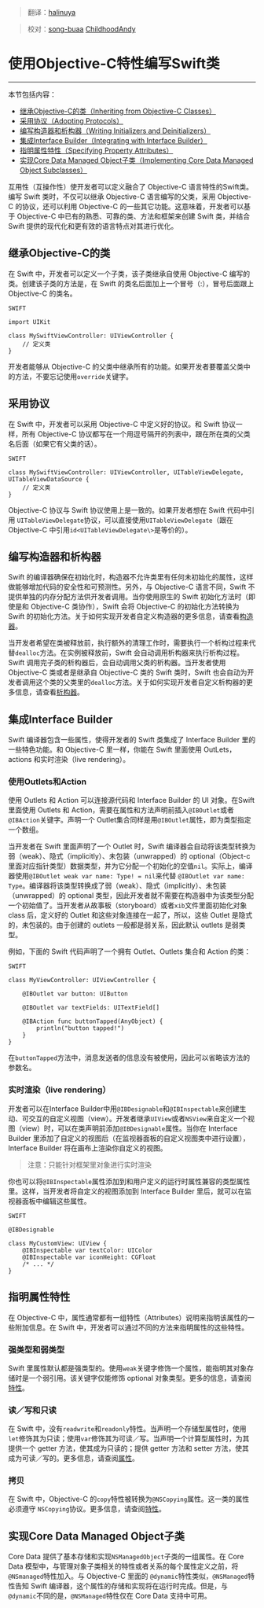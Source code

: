 > 翻译：[halinuya](https://github.com/halinuya)

> 校对：[song-buaa](https://github.com/song-buaa) [ChildhoodAndy](https://github.com/dabing1022)


# 使用Objective-C特性编写Swift类
--------------------------------

本节包括内容：

-  [继承Objective-C的类（Inheriting from Objective-C Classes）](#inheriting_from_objective-c_classes)
-  [采用协议（Adopting Protocols）](#adopting_protocols)
-  [编写构造器和析构器（Writing Initializers and Deinitializers）](#writing_initializers_and_deinitializers)
-  [集成Interface Builder（Integrating with Interface Builder）](#integrating_with_interface_builder)
-  [指明属性特性（Specifying Property Attributes）](#specifying_property_attributes)
-  [实现Core Data Managed Object子类（Implementing Core Data Managed Object Subclasses）](#implementing_core_data_managed_object_subclasses)

互用性（互操作性）使开发者可以定义融合了 Objective-C 语言特性的Swift类。编写 Swift 类时，不仅可以继承 Objective-C 语言编写的父类，采用 Objective-C 的协议，还可以利用 Objective-C 的一些其它功能。这意味着，开发者可以基于 Objective-C 中已有的熟悉、可靠的类、方法和框架来创建 Swift 类，并结合 Swift 提供的现代化和更有效的语言特点对其进行优化。

<a name="inheriting_from_objective-c_classes"></a>
## 继承Objective-C的类

在 Swift 中，开发者可以定义一个子类，该子类继承自使用 Objective-C 编写的类。创建该子类的方法是，在 Swift 的类名后面加上一个冒号（:），冒号后面跟上 Objective-C 的类名。

    SWIFT
    
    import UIKit

    class MySwiftViewController: UIViewController {
        // 定义类
    }



开发者能够从 Objective-C 的父类中继承所有的功能。如果开发者要覆盖父类中的方法，不要忘记使用`override`关键字。

<a name="adopting_protocols"></a>
## 采用协议

在 Swift 中，开发者可以采用 Objective-C 中定义好的协议。和 Swift 协议一样，所有 Objective-C 协议都写在一个用逗号隔开的列表中，跟在所在类的父类名后面（如果它有父类的话）。

    SWIFT
    
	class MySwiftViewController: UIViewController, UITableViewDelegate, 	UITableViewDataSource {
    	// 定义类
	}


Objective-C 协议与 Swift 协议使用上是一致的。如果开发者想在 Swift 代码中引用 `UITableViewDelegate`协议，可以直接使用`UITableViewDelegate`（跟在 Objective-C 中引用`id<UITableViewDelegate\>`是等价的）。

<a name="writing_initializers_and_deinitializers"></a>
## 编写构造器和析构器

Swift 的编译器确保在初始化时，构造器不允许类里有任何未初始化的属性，这样做能够增加代码的安全性和可预测性。另外，与 Objective-C 语言不同，Swift 不提供单独的内存分配方法供开发者调用。当你使用原生的 Swift 初始化方法时（即使是和 Objective-C 类协作），Swift 会将 Objective-C 的初始化方法转换为 Swift 的初始化方法。关于如何实现开发者自定义构造器的更多信息，请查看[构造器](https://developer.apple.com/library/prerelease/ios/documentation/Swift/Conceptual/Swift_Programming_Language/Initialization.html#//apple_ref/doc/uid/TP40014097-CH18)。

当开发者希望在类被释放前，执行额外的清理工作时，需要执行一个析构过程来代替`dealloc`方法。在实例被释放前，Swift 会自动调用析构器来执行析构过程。Swift 调用完子类的析构器后，会自动调用父类的析构器。当开发者使用 Objective-C 类或者是继承自 Objective-C 类的 Swift 类时，Swift 也会自动为开发者调用这个类的父类里的`dealloc`方法。关于如何实现开发者自定义析构器的更多信息，请查看[析构器](https://developer.apple.com/library/prerelease/ios/documentation/Swift/Conceptual/Swift_Programming_Language/Deinitialization.html#//apple_ref/doc/uid/TP40014097-CH19)。

<a name="integrating_with_interface_builder"></a>
## 集成Interface Builder

Swift 编译器包含一些属性，使得开发者的 Swift 类集成了 Interface Builder 里的一些特色功能。和 Objective-C 里一样，你能在 Swift 里面使用 OutLets，actions 和实时渲染（live rendering）。

### 使用Outlets和Action

使用 Outlets 和 Action 可以连接源代码和 Interface Builder 的 UI 对象。在Swift里面使用 Outlets 和 Action，需要在属性和方法声明前插入`@IBOutlet`或者`@IBAction`关键字。声明一个 Outlet集合同样是用`@IBOutlet`属性，即为类型指定一个数组。

当开发者在 Swift 里面声明了一个 Outlet 时，Swift 编译器会自动将该类型转换为弱（weak）、隐式（implicitly）、未包装（unwrapped）的 optional（Object-c里面对应指针类型）数据类型，并为它分配一个初始化的空值`nil`。实际上，编译器使用`@IBOutlet weak var name: Type! = nil`来代替 `@IBOutlet var name: Type`。编译器将该类型转换成了弱（weak）、隐式（implicitly）、未包装（unwrapped）的 optional 类型，因此开发者就不需要在构造器中为该类型分配一个初始值了。当开发者从故事板（storyboard）或者`xib`文件里面初始化对象 class 后，定义好的 Outlet 和这些对象连接在一起了，所以，这些 Outlet 是隐式的，未包装的。由于创建的 outlets 一般都是弱关系，因此默认 outlets 是弱类型。

例如，下面的 Swift 代码声明了一个拥有 Outlet、Outlets 集合和 Action 的类：

	SWIFT
	
	class MyViewController: UIViewController {
	    
	    @IBOutlet var button: UIButton
    	
    	@IBOutlet var textFields: UITextField[]
    	
    	@IBAction func buttonTapped(AnyObject) {
        	println("button tapped!")
    	}
	}


在`buttonTapped`方法中，消息发送者的信息没有被使用，因此可以省略该方法的参数名。

### 实时渲染（live rendering）
开发者可以在Interface Builder中用`@IBDesignable`和`@IBInspectable`来创建生动、可交互的自定义视图（view）。开发者继承`UIView`或者`NSView`来自定义一个视图（view）时，可以在类声明前添加`@IBDesignable`属性。当你在 Interface Builder 里添加了自定义的视图后（在监视器面板的自定义视图类中进行设置），Interface Builder 将在画布上渲染你自定义的视图。


>注意：只能针对框架里对象进行实时渲染

你也可以将`@IBInspectable`属性添加到和用户定义的运行时属性兼容的类型属性里。这样，当开发者将自定义的视图添加到 Interface Builder 里后，就可以在监视器面板中编辑这些属性。

	SWIFT
	
	@IBDesignable
	
	class MyCustomView: UIView {
    	@IBInspectable var textColor: UIColor
	   	@IBInspectable var iconHeight: CGFloat
	    /* ... */
	}


<a name="specifying_property_attributes"></a>
## 指明属性特性

在 Objective-C 中，属性通常都有一组特性（Attributes）说明来指明该属性的一些附加信息。在 Swift 中，开发者可以通过不同的方法来指明属性的这些特性。

### 强类型和弱类型

Swift 里属性默认都是强类型的。使用`weak`关键字修饰一个属性，能指明其对象存储时是一个弱引用。该关键字仅能修饰 optional 对象类型。更多的信息，请查阅[特性](https://developer.apple.com/library/prerelease/ios/documentation/Swift/Conceptual/Swift_Programming_Language/ClassesAndStructures.html#//apple_ref/doc/uid/TP40014097-CH13)。

### 读／写和只读

在 Swift 中，没有`readwrite`和`readonly`特性。当声明一个存储型属性时，使用`let`修饰其为只读；使用`var`修饰其为可读／写。当声明一个计算型属性时，为其提供一个 getter 方法，使其成为只读的；提供 getter 方法和 setter 方法，使其成为可读／写的。更多信息，请查阅[属性](https://developer.apple.com/library/prerelease/ios/documentation/Swift/Conceptual/Swift_Programming_Language/ClassesAndStructures.html#//apple_ref/doc/uid/TP40014097-CH13)。

### 拷贝

在 Swift 中，Objective-C 的`copy`特性被转换为`@NSCopying`属性。这一类的属性必须遵守 `NSCopying`协议。更多信息，请查阅[特性](https://developer.apple.com/library/prerelease/ios/documentation/Swift/Conceptual/Swift_Programming_Language/ClassesAndStructures.html#//apple_ref/doc/uid/TP40014097-CH13)。 

<a name="implementing_core_data_managed_object_subclasses"></a>
## 实现Core Data Managed Object子类

Core Data 提供了基本存储和实现`NSManagedObject`子类的一组属性。在 Core Data 模型中，与管理对象子类相关的特性或者关系的每个属性定义之前，将`@NSmanaged`特性加入。与 Objective-C 里面的 `@dynamic`特性类似，`@NSManaged`特性告知 Swift 编译器，这个属性的存储和实现将在运行时完成。但是，与`@dynamic`不同的是，`@NSManaged`特性仅在 Core Data 支持中可用。









